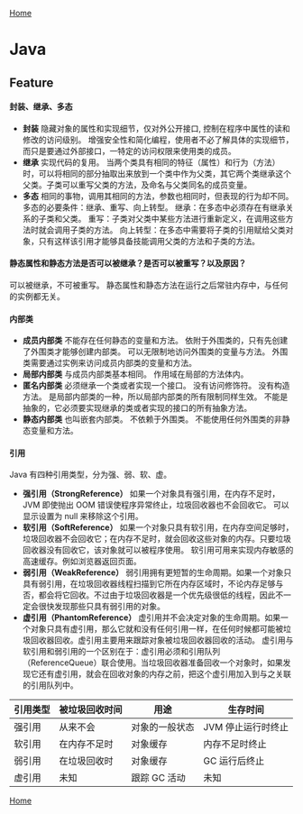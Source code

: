 [Home](../../README.md)

# Java

## Feature

#### 封装、继承、多态

- **封装**
隐藏对象的属性和实现细节，仅对外公开接口, 控制在程序中属性的读和修改的访问级别。
增强安全性和简化编程，使用者不必了解具体的实现细节，而只是要通过外部接口，一特定的访问权限来使用类的成员。
- **继承**
实现代码的复用。
当两个类具有相同的特征（属性）和行为（方法）时，可以将相同的部分抽取出来放到一个类中作为父类，其它两个类继承这个父类。子类可以重写父类的方法，及命名与父类同名的成员变量。
- **多态**
相同的事物，调用其相同的方法，参数也相同时，但表现的行为却不同。
多态的必要条件：继承、重写、向上转型。
继承：在多态中必须存在有继承关系的子类和父类。
重写：子类对父类中某些方法进行重新定义，在调用这些方法时就会调用子类的方法。
向上转型：在多态中需要将子类的引用赋给父类对象，只有这样该引用才能够具备技能调用父类的方法和子类的方法。

#### 静态属性和静态方法是否可以被继承？是否可以被重写？以及原因？

可以被继承，不可被重写。
静态属性和静态方法在运行之后常驻内存中，与任何的实例都无关。

#### 内部类

- **成员内部类**
不能存在任何静态的变量和方法。
依附于外围类的，只有先创建了外围类才能够创建内部类。
可以无限制地访问外围类的变量与方法。
外围类需要通过实例来访问成员内部类的变量和方法。
- **局部内部类**
与成员内部类基本相同。
作用域在局部的方法体内。
- **匿名内部类**
必须继承一个类或者实现一个接口。
没有访问修饰符。
没有构造方法。
是局部内部类的一种，所以局部内部类的所有限制同样生效。
不能是抽象的，它必须要实现继承的类或者实现的接口的所有抽象方法。
- **静态内部类**
也叫嵌套内部类。
不依赖于外围类。
不能使用任何外围类的非静态变量和方法。

#### 引用
Java 有四种引用类型，分为强、弱、软、虚。
- **强引用（StrongReference）**
如果一个对象具有强引用，在内存不足时，JVM 即使抛出 OOM 错误使程序异常终止，垃圾回收器也不会回收它。
可以显示设置为 null 来移除这个引用。
- **软引用（SoftReference）**
如果一个对象只具有软引用，在内存空间足够时，垃圾回收器不会回收它；在内存不足时，就会回收这些对象的内存。只要垃圾回收器没有回收它，该对象就可以被程序使用。
软引用可用来实现内存敏感的高速缓存。例如浏览器返回页面。
- **弱引用（WeakReference）**
弱引用拥有更短暂的生命周期。如果一个对象只具有弱引用，在垃圾回收器线程扫描到它所在内存区域时，不论内存足够与否，都会将它回收。不过由于垃圾回收器是一个优先级很低的线程，因此不一定会很快发现那些只具有弱引用的对象。
- **虚引用（PhantomReference）**
虚引用并不会决定对象的生命周期。如果一个对象只具有虚引用，那么它就和没有任何引用一样，在任何时候都可能被垃圾回收器回收。虚引用主要用来跟踪对象被垃圾回收器回收的活动。
虚引用与软引用和弱引用的一个区别在于：虚引用必须和引用队列（ReferenceQueue）联合使用。当垃圾回收器准备回收一个对象时，如果发现它还有虚引用，就会在回收对象的内存之前，把这个虚引用加入到与之关联的引用队列中。

引用类型 | 被垃圾回收时间 | 用途 | 生存时间
--|--|--|--
强引用 | 从来不会 | 对象的一般状态 | JVM 停止运行时终止
软引用 | 在内存不足时 | 对象缓存 | 内存不足时终止
弱引用 | 在垃圾回收时 | 对象缓存 | GC 运行后终止
虚引用 | 未知 | 跟踪 GC 活动 | 未知


[Home](../../README.md)